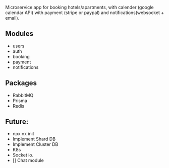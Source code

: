 Microservice app for booking hotels/apartments, 
with calender (google calendar API) with payment (stripe or paypal)
and notifications(websocket + email).

## Modules
- users
- auth
- booking 
- payment 
- notifications


## Packages
- RabbitMQ
- Prisma
- Redis


## Future: 
- npx nx init
- Implement Shard DB
- Implement Cluster DB
- K8s
- Socket io.
- [] Chat module
